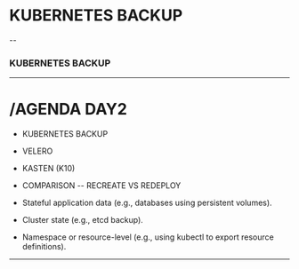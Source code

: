 # KUBERNETES BACKUP
--
### KUBERNETES BACKUP
<!-- .slide: data-transition="zoom" -->
---
# /AGENDA DAY2
* KUBERNETES BACKUP <!-- .element: class="fragment fade-up" -->
* VELERO <!-- .element: class="fragment fade-up" -->
* KASTEN (K10)<!-- .element: class="fragment fade-up" -->
* COMPARISON <!-- .element: class="fragment fade-up" -->
--
RECREATE VS REDEPLOY

* Stateful application data (e.g., databases using persistent volumes).
* Cluster state (e.g., etcd backup).
* Namespace or resource-level (e.g., using kubectl to export resource definitions).

---
